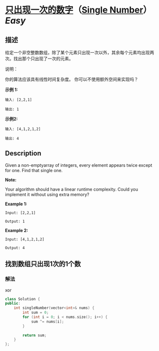 # [只出现一次的数字](https://leetcode-cn.com/problems/single-number)（[Single Number](https://leetcode.com/problems/single-number)）*Easy*
## 描述
给定一个非空整数数组，除了某个元素只出现一次以外，其余每个元素均出现两次。找出那个只出现了一次的元素。

说明：

你的算法应该具有线性时间复杂度。 你可以不使用额外空间来实现吗？

**示例 1:**
```
输入: [2,2,1]

输出: 1
```


**示例2:**
```
输入: [4,1,2,1,2]

输出: 4
```

## Description
Given a non-emptyarray of integers, every element appears twice except for one. Find that single one.

**Note:**


Your algorithm should have a linear runtime complexity. Could you implement it without using extra memory?

**Example 1:**
```
Input: [2,2,1]

Output: 1
```


**Example 2:**
```
Input: [4,1,2,1,2]

Output: 4
```


## 找到数组只出现1次的1个数

### 解法
xor

```c++
class Solution {
public:
    int singleNumber(vector<int>& nums) {
        int sum = 0;
        for (int i = 0; i < nums.size(); i++) {
            sum ^= nums[i];
        }
        
        return sum;
    }
};
```